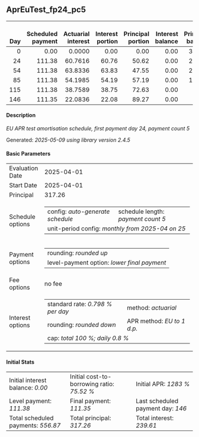 <h2>AprEuTest_fp24_pc5</h2>
<table>
    <thead style="vertical-align: bottom;">
        <th style="text-align: right;">Day</th>
        <th style="text-align: right;">Scheduled payment</th>
        <th style="text-align: right;">Actuarial interest</th>
        <th style="text-align: right;">Interest portion</th>
        <th style="text-align: right;">Principal portion</th>
        <th style="text-align: right;">Interest balance</th>
        <th style="text-align: right;">Principal balance</th>
        <th style="text-align: right;">Total actuarial interest</th>
        <th style="text-align: right;">Total interest</th>
        <th style="text-align: right;">Total principal</th>
    </thead>
    <tr style="text-align: right;">
        <td class="ci00">0</td>
        <td class="ci01" style="white-space: nowrap;">0.00</td>
        <td class="ci02">0.0000</td>
        <td class="ci03">0.00</td>
        <td class="ci04">0.00</td>
        <td class="ci05">0.00</td>
        <td class="ci06">317.26</td>
        <td class="ci07">0.0000</td>
        <td class="ci08">0.00</td>
        <td class="ci09">0.00</td>
    </tr>
    <tr style="text-align: right;">
        <td class="ci00">24</td>
        <td class="ci01" style="white-space: nowrap;">111.38</td>
        <td class="ci02">60.7616</td>
        <td class="ci03">60.76</td>
        <td class="ci04">50.62</td>
        <td class="ci05">0.00</td>
        <td class="ci06">266.64</td>
        <td class="ci07">60.7616</td>
        <td class="ci08">60.76</td>
        <td class="ci09">50.62</td>
    </tr>
    <tr style="text-align: right;">
        <td class="ci00">54</td>
        <td class="ci01" style="white-space: nowrap;">111.38</td>
        <td class="ci02">63.8336</td>
        <td class="ci03">63.83</td>
        <td class="ci04">47.55</td>
        <td class="ci05">0.00</td>
        <td class="ci06">219.09</td>
        <td class="ci07">124.5953</td>
        <td class="ci08">124.59</td>
        <td class="ci09">98.17</td>
    </tr>
    <tr style="text-align: right;">
        <td class="ci00">85</td>
        <td class="ci01" style="white-space: nowrap;">111.38</td>
        <td class="ci02">54.1985</td>
        <td class="ci03">54.19</td>
        <td class="ci04">57.19</td>
        <td class="ci05">0.00</td>
        <td class="ci06">161.90</td>
        <td class="ci07">178.7937</td>
        <td class="ci08">178.78</td>
        <td class="ci09">155.36</td>
    </tr>
    <tr style="text-align: right;">
        <td class="ci00">115</td>
        <td class="ci01" style="white-space: nowrap;">111.38</td>
        <td class="ci02">38.7589</td>
        <td class="ci03">38.75</td>
        <td class="ci04">72.63</td>
        <td class="ci05">0.00</td>
        <td class="ci06">89.27</td>
        <td class="ci07">217.5526</td>
        <td class="ci08">217.53</td>
        <td class="ci09">227.99</td>
    </tr>
    <tr style="text-align: right;">
        <td class="ci00">146</td>
        <td class="ci01" style="white-space: nowrap;">111.35</td>
        <td class="ci02">22.0836</td>
        <td class="ci03">22.08</td>
        <td class="ci04">89.27</td>
        <td class="ci05">0.00</td>
        <td class="ci06">0.00</td>
        <td class="ci07">239.6362</td>
        <td class="ci08">239.61</td>
        <td class="ci09">317.26</td>
    </tr>
</table>
<h4>Description</h4>
<p><i>EU APR test amortisation schedule, first payment day 24, payment count 5</i></p>
<p>Generated: <i>2025-05-09 using library version 2.4.5</i></p>
<h4>Basic Parameters</h4>
<table>
    <tr>
        <td>Evaluation Date</td>
        <td>2025-04-01</td>
    </tr>
    <tr>
        <td>Start Date</td>
        <td>2025-04-01</td>
    </tr>
    <tr>
        <td>Principal</td>
        <td>317.26</td>
    </tr>
    <tr>
        <td>Schedule options</td>
        <td>
            <table>
                <tr>
                    <td>config: <i>auto-generate schedule</i></td>
                    <td>schedule length: <i><i>payment count</i> 5</i></td>
                </tr>
                <tr>
                    <td colspan="2" style="white-space: nowrap;">unit-period config: <i>monthly from 2025-04 on 25</i></td>
                </tr>
            </table>
        </td>
    </tr>
    <tr>
        <td>Payment options</td>
        <td>
            <table>
                <tr>
                    <td>rounding: <i>rounded up</i></td>
                </tr>
                <tr>
                    <td>level-payment option: <i>lower&nbsp;final&nbsp;payment</i></td>
                </tr>
            </table>
        </td>
    </tr>
    <tr>
        <td>Fee options</td>
        <td>no fee
        </td>
    </tr>
    <tr>
        <td>Interest options</td>
        <td>
            <table>
                <tr>
                    <td>standard rate: <i>0.798 % per day</i></td>
                    <td>method: <i>actuarial</i></td>
                </tr>
                <tr>
                    <td>rounding: <i>rounded down</i></td>
                    <td>APR method: <i>EU to 1 d.p.</i></td>
                </tr>
                <tr>
                    <td colspan="2">cap: <i>total 100 %; daily 0.8 %</td>
                </tr>
            </table>
        </td>
    </tr>
</table>
<h4>Initial Stats</h4>
<table>
    <tr>
        <td>Initial interest balance: <i>0.00</i></td>
        <td>Initial cost-to-borrowing ratio: <i>75.52 %</i></td>
        <td>Initial APR: <i>1283 %</i></td>
    </tr>
    <tr>
        <td>Level payment: <i>111.38</i></td>
        <td>Final payment: <i>111.35</i></td>
        <td>Last scheduled payment day: <i>146</i></td>
    </tr>
    <tr>
        <td>Total scheduled payments: <i>556.87</i></td>
        <td>Total principal: <i>317.26</i></td>
        <td>Total interest: <i>239.61</i></td>
    </tr>
</table>